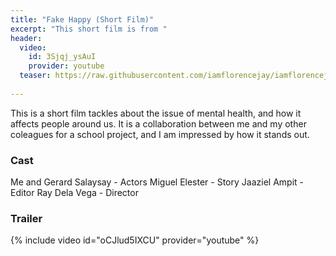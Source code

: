 ```yaml
---
title: "Fake Happy (Short Film)"
excerpt: "This short film is from "
header:
  video:
    id: 3Sjqj_ysAuI
    provider: youtube
  teaser: https://raw.githubusercontent.com/iamflorencejay/iamflorencejay/florence-gh-pages/assets/img/portfolio/fake-happy.jpg
    
---
```


This is a short film tackles about the issue of mental health, and how it affects people around us. It is a collaboration between me and my other coleagues for a school project, and I am impressed by how it stands out.

### Cast

Me and Gerard Salaysay - Actors
Miguel Elester - Story
Jaaziel Ampit - Editor
Ray Dela Vega - Director

### Trailer

{% include video id="oCJlud5IXCU" provider="youtube" %}

